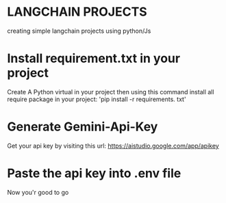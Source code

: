 # LANGCHAIN PROJECTS

creating simple langchain projects using python/Js

# Install requirement.txt in your project

Create A Python virtual in your project then using this command install all require package in your project: 'pip install -r requirements. txt'

# Generate Gemini-Api-Key

Get your api key by visiting this url: https://aistudio.google.com/app/apikey

# Paste the api key into .env file

Now you'r good to go
